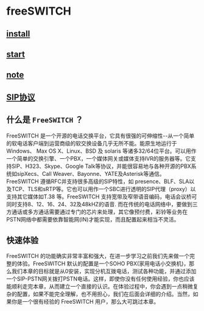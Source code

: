 # freeSWITCH

## [install](install.md)
## [start](start.md)
## [note](note.md)
## [SIP协议](SIP协议.md)


## 什么是 `FreeSWITCH` ？
FreeSWITCH 是一个开源的电话交换平台，它具有很强的可伸缩性--从一个简单的软电话客户端到运营商级的软交换设备几乎无所不能。能原生地运行于Windows、 Max OS X、Linux、BSD 及 solaris 等诸多32/64位平台。可以用作一个简单的交换引擎、一个PBX，一个媒体网关或媒体支持IVR的服务器等。它支持SIP、H323、Skype、Google Talk等协议，并能很容易地与各种开源的PBX系统如sipXecs、Call Weaver、Bayonne、YATE及Asterisk等通信。 FreeSWITCH 遵循RFC并支持很多高级的SIP特性，如 presence、BLF、SLA以及TCP、TLS和sRTP等。它也可以用作一个SBC进行透明的SIP代理（proxy）以支持其它媒体如T.38 等。FreeSWITCH 支持宽带及窄带语音编码，电话会议桥可同时支持8、12、16、24、32及48kHZ的语音. 而在传统的电话网络中，要做到三方通话或多方通话需要通过专门的芯片来处理，其它像预付费，彩铃等业务在PSTN网络中都需要依靠智能网(IN)才能实现，而且配置起来相当不灵活。

## 快速体验
FreeSWITCH 的功能确实非常丰富和强大，在进一步学习之前我们先来做一个完整的体验。FreeSWITCH 默认的配置是一个SOHO PBX(家用电话小交换机)，那么我们本章的目标就是从0安装，实现分机互拨电话，测试各种功能，并通过添加一个SIP-PSTN网关拨打PSTN电话。这样，即使你没有任何使用经验，你也应该能顺利走完本章，从而建立一个直接的认识。在体验过程中，你会遇到一点稍微复杂的配置，如果不能完全理解，也不用担心，我们在后面会详细的介绍。当然，如果你是一个很有经验的 FreeSWITCH 用户，那么大可跳过本章。
